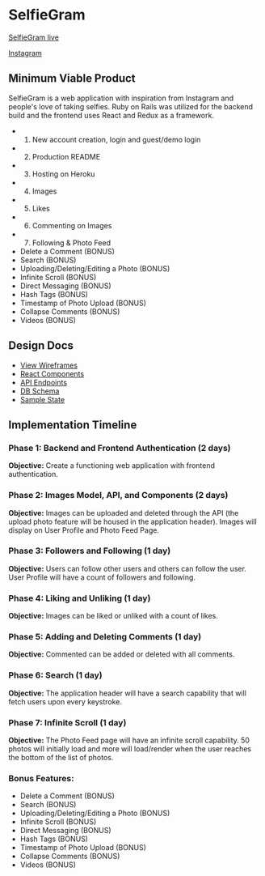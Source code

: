# SelfieGram

[SelfieGram live][heroku]

[heroku]: https://selfiegram-app.herokuapp.com

[Instagram][instagram]

[instagram]: https://www.instagram.com/

## Minimum Viable Product

SelfieGram is a web application with inspiration from Instagram and people's love of taking selfies.  Ruby on Rails was utilized for the backend build and the frontend uses React and Redux as a framework.  

- 1. New account creation, login and guest/demo login
- 2. Production README
- 3. Hosting on Heroku
- 4. Images
- 5. Likes
- 6. Commenting on Images
- 7. Following & Photo Feed
- Delete a Comment (BONUS)
- Search (BONUS)
- Uploading/Deleting/Editing a Photo (BONUS)
- Infinite Scroll (BONUS)
- Direct Messaging (BONUS)
- Hash Tags (BONUS)
- Timestamp of Photo Upload (BONUS)
- Collapse Comments (BONUS)
- Videos (BONUS)

## Design Docs

- [View Wireframes](https://github.com/mwchung24/instagramClone/tree/master/docs/wireframes)
- [React Components](component-hierarchy.md)
- [API Endpoints](api-endpoints.md)
- [DB Schema](schema.md)
- [Sample State](sample-state.md)

## Implementation Timeline

### Phase 1: Backend and Frontend Authentication (2 days)
**Objective:** Create a functioning web application with frontend authentication.

### Phase 2: Images Model, API, and Components (2 days)
**Objective:** Images can be uploaded and deleted through the API (the upload photo feature will be housed in the application header).  Images will display on User Profile and Photo Feed Page.

### Phase 3: Followers and Following (1 day)
**Objective:** Users can follow other users and others can follow the user.  User Profile will have a count of followers and following.

### Phase 4: Liking and Unliking (1 day)
**Objective:** Images can be liked or unliked with a count of likes.

### Phase 5: Adding and Deleting Comments (1 day)
**Objective:** Commented can be added or deleted with all comments.

### Phase 6: Search (1 day)
**Objective:** The application header will have a search capability that will fetch users upon every keystroke.

### Phase 7: Infinite Scroll (1 day)
**Objective:** The Photo Feed page will have an infinite scroll capability.  50 photos will initially load and more will load/render when the user reaches the bottom of the list of photos.

### Bonus Features:
- Delete a Comment (BONUS)
- Search (BONUS)
- Uploading/Deleting/Editing a Photo (BONUS)
- Infinite Scroll (BONUS)
- Direct Messaging (BONUS)
- Hash Tags (BONUS)
- Timestamp of Photo Upload (BONUS)
- Collapse Comments (BONUS)
- Videos (BONUS)


<!-- Personal notes -->

<!-- - Hosting on Heroku
- Create New Account
- Login
- Guest/Demo Login
- Logout
- User Profile and User Photos
- Follow Users
- Photo Feed Page
- Liking Photos
- Commenting on Photos
- Delete a Comment
- Search
- Uploading/Deleting/Editing a Photo
- Infinite Scroll
- Direct Messaging (BONUS)
- Hash Tags (BONUS)
- Timestamp of Photo Upload (BONUS)
- Collapse Comments (BONUS)
- Videos (BONUS) -->
